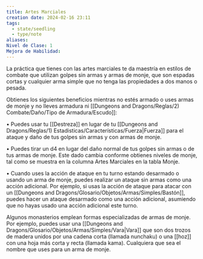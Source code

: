 ```yaml
---
title: Artes Marciales
creation date: 2024-02-16 23:11
tags:
  - state/seedling
  - type/note
aliases: 
Nivel de Clase: 1
Mejora de Habilidad:
---
```

La práctica que tienes con las artes marciales te da maestría en estilos de combate que utilizan
golpes sin armas y armas de monje, que son espadas cortas y cualquier arma simple que no tenga las propiedades a dos manos o pesada.

Obtienes los siguientes beneficios mientras no estés armado o uses armas de monje y no lleves
armadura ni [[Dungeons and Dragons/Reglas/2) Combate/Daño/Tipo de Armadura/Escudo]]:

• Puedes usar tu [[Destreza]] en lugar de tu [[Dungeons and Dragons/Reglas/1) Estadisticas/Características/Fuerza|Fuerza]] para el ataque y daño de tus golpes sin armas y con armas de monje.

• Puedes tirar un d4 en lugar del daño normal de tus golpes sin armas o de tus armas de monje. Este dado cambia conforme obtienes niveles de monje, tal como se muestra en la columna Artes
Marciales en la tabla Monje.

• Cuando uses la acción de ataque en tu turno estando desarmado o usando un arma de monje,
puedes realizar un ataque sin armas como una acción adicional. Por ejemplo, si usas la acción de
ataque para atacar con un [[Dungeons and Dragons/Glosario/Objetos/Armas/Simples/Bastón]], puedes hacer un ataque desarmado como una acción adicional,
asumiendo que no hayas usado una acción adicional este turno.

Algunos monasterios emplean formas especializadas de armas de monje. Por ejemplo, puedes usar una [[Dungeons and Dragons/Glosario/Objetos/Armas/Simples/Vara|Vara]] que son dos trozos de madera unidos por una cadena corta (llamada nunchaku) o una [[hoz]] con una hoja más corta y recta (llamada kama). Cualquiera que sea el nombre que uses para un arma de monje.

